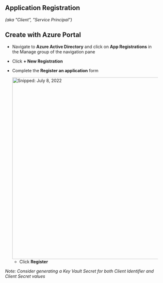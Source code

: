 ## Application Registration
_(aka "Client", "Service Principal")_

## Create with Azure Portal

* Navigate to **Azure Active Directory** and click on **App Registrations** in the Manage group of the navigation pane
* Click **+ New Registration**
* Complete the **Register an application** form

  <img src="https://user-images.githubusercontent.com/44923999/178037482-52960bbb-3b19-4950-9e44-646d98e9d3a4.png" width="600" title="Snipped: July 8, 2022" />
  
  * Click **Register**

_Note: Consider generating a Key Vault Secret for both Client Identifier and Client Secret values_
